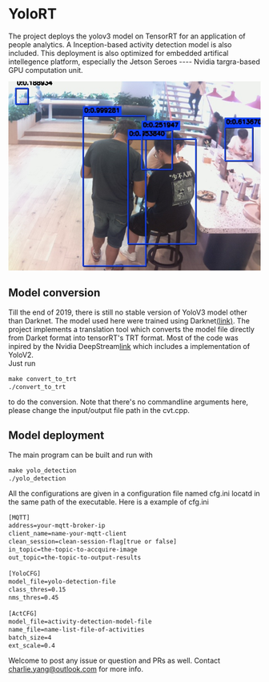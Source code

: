 # YoloRT
The project deploys the yolov3 model on TensorRT for an application of people analytics. A Inception-based activity detection model is also included. This deployment is also optimized for embedded artifical intellegence platform, especially the Jetson Seroes ---- Nvidia targra-based GPU computation unit.

![detection example](https://github.com/model-collapse/YoloRT/blob/master/img/frame_38.jpg?raw=true)

## Model conversion
Till the end of 2019, there is still no stable version of YoloV3 model other than Darknet. The model used here were trained using Darknet[(link)](https://pjreddie.com/darknet/). The project implements a translation tool which converts the model file directly from Darket format into tensorRT's TRT format. Most of the code was inpired by the Nvidia DeepStream[link](https://developer.nvidia.com/deepstream-sdk) which includes a implementation of YoloV2.  
Just run 
```
make convert_to_trt
./convert_to_trt
```
to do the conversion. Note that there's no commandline arguments here, please change the input/output file path in the cvt.cpp.

## Model deployment
The main program can be built and run with  
```
make yolo_detection
./yolo_detection
```
All the configurations are given in a configuration file named cfg.ini locatd in the same path of the executable. Here is a example of cfg.ini
```
[MQTT]
address=your-mqtt-broker-ip
client_name=name-your-mqtt-client
clean_session=clean-session-flag[true or false]
in_topic=the-topic-to-accquire-image
out_topic=the-topic-to-output-results

[YoloCFG]
model_file=yolo-detection-file
class_thres=0.15
nms_thres=0.45

[ActCFG]
model_file=activity-detection-model-file
name_file=name-list-file-of-activities
batch_size=4
ext_scale=0.4
```

Welcome to post any issue or question and PRs as well.
Contact charlie.yang@outlook.com for more info.